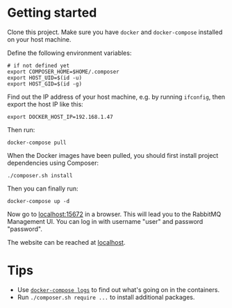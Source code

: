 # Getting started

Clone this project. Make sure you have `docker` and `docker-compose` installed on your host machine.

Define the following environment variables:

    # if not defined yet
    export COMPOSER_HOME=$HOME/.composer
    export HOST_UID=$(id -u)
    export HOST_GID=$(id -g)

Find out the IP address of your host machine, e.g. by running `ifconfig`, then export the host IP like this:

    export DOCKER_HOST_IP=192.168.1.47

Then run:

    docker-compose pull

When the Docker images have been pulled, you should first install project dependencies using Composer:

    ./composer.sh install

Then you can finally run:


    docker-compose up -d

Now go to [localhost:15672](http://localhost:15672/) in a browser. This will lead you to the RabbitMQ Management UI. You can log in with username "user" and password "password".

The website can be reached at [localhost](http://localhost).

# Tips

- Use [`docker-compose logs`](https://docs.docker.com/compose/reference/logs/) to find out what's going on in the containers.
- Run `./composer.sh require ...` to install additional packages.
